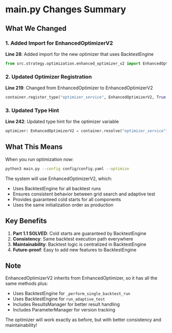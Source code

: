 # main.py Changes Summary

## What We Changed

### 1. Added Import for EnhancedOptimizerV2
**Line 28**: Added import for the new optimizer that uses BacktestEngine
```python
from src.strategy.optimization.enhanced_optimizer_v2 import EnhancedOptimizerV2
```

### 2. Updated Optimizer Registration
**Line 219**: Changed from EnhancedOptimizer to EnhancedOptimizerV2
```python
container.register_type("optimizer_service", EnhancedOptimizerV2, True, constructor_kwargs=optimizer_args)
```

### 3. Updated Type Hint
**Line 242**: Updated type hint for the optimizer variable
```python
optimizer: EnhancedOptimizerV2 = container.resolve("optimizer_service")
```

## What This Means

When you run optimization now:
```bash
python3 main.py --config config/config.yaml --optimize
```

The system will use EnhancedOptimizerV2, which:
- Uses BacktestEngine for all backtest runs
- Ensures consistent behavior between grid search and adaptive test
- Provides guaranteed cold starts for all components
- Uses the same initialization order as production

## Key Benefits

1. **Part 1.1 SOLVED**: Cold starts are guaranteed by BacktestEngine
2. **Consistency**: Same backtest execution path everywhere
3. **Maintainability**: Backtest logic is centralized in BacktestEngine
4. **Future-proof**: Easy to add new features to BacktestEngine

## Note

EnhancedOptimizerV2 inherits from EnhancedOptimizer, so it has all the same methods plus:
- Uses BacktestEngine for `_perform_single_backtest_run`
- Uses BacktestEngine for `run_adaptive_test`
- Includes ResultsManager for better result handling
- Includes ParameterManager for version tracking

The optimizer will work exactly as before, but with better consistency and maintainability!